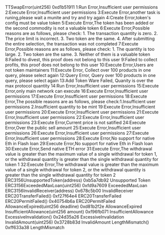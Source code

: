 TTSwapError(uint256) 0xd1b51911 
1:Run Error,Insufficient user permissions
2:Execute Error,Insufficient user permissions
3:Execute Error,another task is runing,please wait a munite and try and try again
4:Create Error,token's config must be value token
5:Execute Error,The token has been added or the second commodity is not a valuable token
6:Execute Error,Possible reasons are as follows, please check: 1. The transaction quantity is zero. 2. The price limit is incorrect. 3. Two token are the same. 4. After submitting the entire selection, the transaction was not completed
7:Execute Error,Possible reasons are as follows, please check: 1. The quantity is too large. 2. Two token are the same. 3. Neither of them is a valuable token
8:Failed to divest, this proof does not belong to this user
9:Failed to collect profits, this proof does not belong to this user
10:Execute Error,Users are not token maintainers
11:Execute Error, Collect over 100 products in one query, please select again
12:Query Error, Query over 100 products in one query, please select again
13:Add Token Ware Failed, Quanity is over the max protocol quantity
14:Run Error,Insufficient user permissions
15:Execute Error,only main network can execute
16:Execute Error,Insufficient user permissions
17:Execute Error,Insufficient user permissions
18:Execute Error,The possible reasons are as follows, please check:1.Insufficient user permissions 2.Insufficient quantity to be mint
19:Execute Error,Insufficient user permissions
20:Execute Error,Insufficient user permissions
21:Execute Error,Insufficient user permissions
22:Execute Error,Insufficient user permissions
23:Execute Error,Current price is not satified
24:Execute Error,Over the public sell amount
25:Execute Error,Insufficient user permissions
26:Execute Error,Insufficient user permissions
27:Execute Error,Insufficient user permissions
28:Execute Error,No support for native Eth in Flash loan
29:Execute Error,No support for native Eth in Flash loan
30:Execute Error,Send native ETH error
31:Execute Error,The withdrawal value is greater than the maximum value of a single withdrawal for token 1, or the withdrawal quantity is greater than the single withdrawal quantity for token 1
32:Execute Error,The withdrawal value is greater than the maximum value of a single withdrawal for token 2, or the withdrawal quantity is greater than the single withdrawal quantity for token 2
ERC3156UnsupportedToken(address) 0xb5a7db92 Unsupported Token
ERC3156ExceededMaxLoan(uint256)  0xfd9a7609 ExceededMaxLoan
ERC3156InvalidReceiver(address) 0x678c5b00 InvalidReceiver
ERC20TransferFailed() 0xf27f64e4 ERC20TransferFailed
ERC20PermitFailed() 0x40754b6a ERC20PermitFailed
AllowanceExpired(uint256 deadline) 0xd81b2f2e AllowanceExpired
InsufficientAllowance(uint256 amount) 0xf96fb071 InsufficientAllowance
ExcessiveInvalidation() 0x24d35a26 ExcessiveInvalidation
InvalidAmount(uint256)  0x3728b83d InvalidAmount
LengthMismatch() 0xff633a38 LengthMismatch